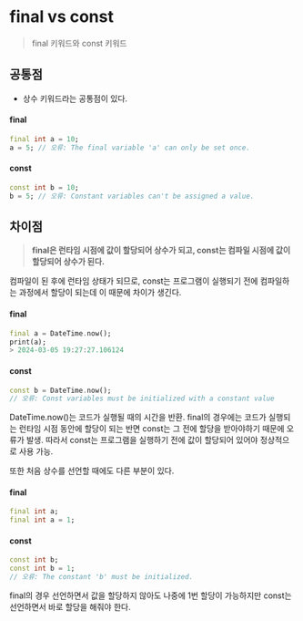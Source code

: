 # final vs const

> final 키워드와 const 키워드

## 공통점
- 상수 키워드라는 공통점이 있다.
#### final
```dart
final int a = 10;
a = 5; // 오류: The final variable 'a' can only be set once.
```
#### const

```dart
const int b = 10;
b = 5; // 오류: Constant variables can't be assigned a value.
```

## 차이점
> **final은 런타임 시점에 값이 할당되어 상수가 되고,
const는 컴파일 시점에 값이 할당되어 상수가 된다.**

컴파일이 된 후에 런타임 상태가 되므로,
const는 프로그램이 실행되기 전에 컴파일하는 과정에서 할당이 되는데
이 때문에 차이가 생긴다.

#### final
```dart
final a = DateTime.now();
print(a);
> 2024-03-05 19:27:27.106124
```
#### const
```dart
const b = DateTime.now();
// 오류: Const variables must be initialized with a constant value
```
DateTime.now()는 코드가 실행될 때의 시간을 반환.
final의 경우에는 코드가 실행되는 런타임 시점 동안에 할당이 되는 반면
const는 그 전에 할당을 받아야하기 때문에 오류가 발생.
따라서 const는 프로그램을 실행하기 전에 값이 할당되어 있어야 정상적으로 사용 가능.

또한 처음 상수를 선언할 때에도 다른 부분이 있다.

#### final
```dart
final int a;
final int a = 1;
```
#### const
```dart
const int b;
const int b = 1;
// 오류: The constant 'b' must be initialized.
```
final의 경우 선언하면서 값을 할당하지 않아도 나중에 1번 할당이 가능하지만
const는 선언하면서 바로 할당을 해줘야 한다.
